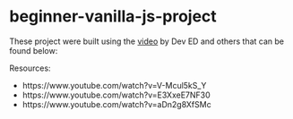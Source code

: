 # beginner-vanilla-js-project


These project were built using the <a href="https://www.youtube.com/watch?v=Ttf3CEsEwMQ" target="_blank">video</a> by Dev ED and others that can be found below:

Resources:
<ul>
<li>https://www.youtube.com/watch?v=V-Mcul5kS_Y </li>
<li>https://www.youtube.com/watch?v=E3XxeE7NF30</li>
<li>https://www.youtube.com/watch?v=aDn2g8XfSMc</li>
</ul>
